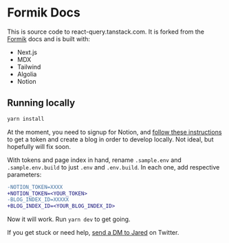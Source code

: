 # Formik Docs

This is source code to react-query.tanstack.com. It is forked from the [Formik](https://formik.org) docs and is built with:

- Next.js
- MDX
- Tailwind
- Algolia
- Notion

## Running locally

```sh
yarn install
```

At the moment, you need to signup for Notion, and [follow these instructions](https://github.com/ijjk/notion-blog#getting-blog-index-and-token) to get a token and create a blog in order to develop locally. Not ideal, but hopefully will fix soon.

With tokens and page index in hand, rename `.sample.env` and `.sample.env.build` to just `.env` and `.env.build`. In each one, add respective parameters:

```diff
-NOTION_TOKEN=XXXX
+NOTION_TOKEN=<YOUR_TOKEN>
-BLOG_INDEX_ID=XXXXX
+BLOG_INDEX_ID=<YOUR_BLOG_INDEX_ID>
```

Now it will work. Run `yarn dev` to get going.

If you get stuck or need help, [send a DM to Jared](https://twitter.com/jaredpalmer) on Twitter.
